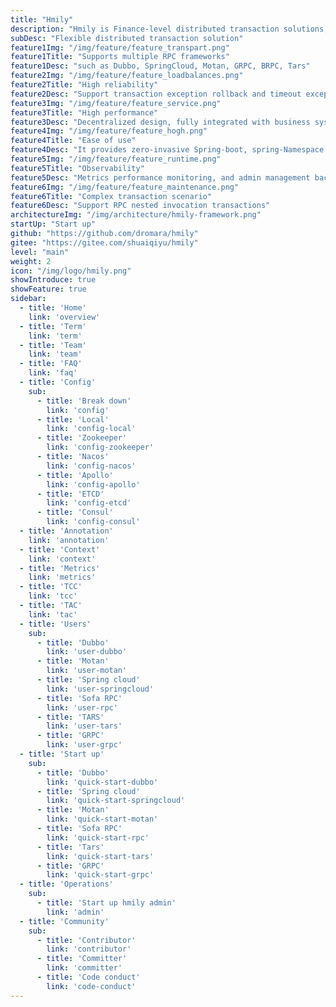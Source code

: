 ```yaml
---
title: "Hmily"
description: "Hmily is Finance-level distributed transaction solutions, Supports multiple RPC frameworks, such as Dubbo, SpringCloud, Motan, GRPC, BRPC, Tars"
subDesc: "Flexible distributed transaction solution"
feature1Img: "/img/feature/feature_transpart.png"
feature1Title: "Supports multiple RPC frameworks"
feature1Desc: "such as Dubbo, SpringCloud, Motan, GRPC, BRPC, Tars"
feature2Img: "/img/feature/feature_loadbalances.png"
feature2Title: "High reliability"
feature2Desc: "Support transaction exception rollback and timeout exception recovery in distributed scenarios to prevent transaction suspension"
feature3Img: "/img/feature/feature_service.png"
feature3Title: "High performance"
feature3Desc: "Decentralized design, fully integrated with business systems, naturally supports cluster deployment"
feature4Img: "/img/feature/feature_hogh.png"
feature4Title: "Ease of use"
feature4Desc: "It provides zero-invasive Spring-boot, spring-Namespace and rapid integration with business systems"
feature5Img: "/img/feature/feature_runtime.png"
feature5Title: "Observability"
feature5Desc: "Metrics performance monitoring, and admin management background UI display"
feature6Img: "/img/feature/feature_maintenance.png"
feature6Title: "Complex transaction scenario"
feature6Desc: "Support RPC nested invocation transactions"
architectureImg: "/img/architecture/hmily-framework.png"
startUp: "Start up"
github: "https://github.com/dromara/hmily"
gitee: "https://gitee.com/shuaiqiyu/hmily"
level: "main"
weight: 2
icon: "/img/logo/hmily.png"
showIntroduce: true
showFeature: true
sidebar:
  - title: 'Home'  	
    link: 'overview'
  - title: 'Term'  	
    link: 'term'
  - title: 'Team'  	
    link: 'team'
  - title: 'FAQ'  	
    link: 'faq'
  - title: 'Config'
    sub:
      - title: 'Break down'  	
        link: 'config'
      - title: 'Local'  	
        link: 'config-local'
      - title: 'Zookeeper'  	
        link: 'config-zookeeper'
      - title: 'Nacos'  	
        link: 'config-nacos'
      - title: 'Apollo'  	
        link: 'config-apollo'
      - title: 'ETCD'  	
        link: 'config-etcd'
      - title: 'Consul'  	
        link: 'config-consul'
  - title: 'Annotation'  	
    link: 'annotation'
  - title: 'Context'  	
    link: 'context'
  - title: 'Metrics'  	
    link: 'metrics'
  - title: 'TCC'  	
    link: 'tcc'
  - title: 'TAC'  	
    link: 'tac'
  - title: 'Users'
    sub:
      - title: 'Dubbo'  	
        link: 'user-dubbo'
      - title: 'Motan'  	
        link: 'user-motan'
      - title: 'Spring cloud'  	
        link: 'user-springcloud'
      - title: 'Sofa RPC'  	
        link: 'user-rpc'
      - title: 'TARS'  	
        link: 'user-tars'
      - title: 'GRPC'  	
        link: 'user-grpc' 
  - title: 'Start up'
    sub:
      - title: 'Dubbo'  	
        link: 'quick-start-dubbo'
      - title: 'Spring cloud'  	
        link: 'quick-start-springcloud'
      - title: 'Motan'  	
        link: 'quick-start-motan'
      - title: 'Sofa RPC'  	
        link: 'quick-start-rpc'
      - title: 'Tars'  	
        link: 'quick-start-tars'
      - title: 'GRPC'  	
        link: 'quick-start-grpc'
  - title: 'Operations'
    sub:
      - title: 'Start up hmily admin'  	
        link: 'admin'
  - title: 'Community'
    sub:
      - title: 'Contributor'  	
        link: 'contributor'
      - title: 'Committer'  	
        link: 'committer'
      - title: 'Code conduct'  	
        link: 'code-conduct' 
---
```


